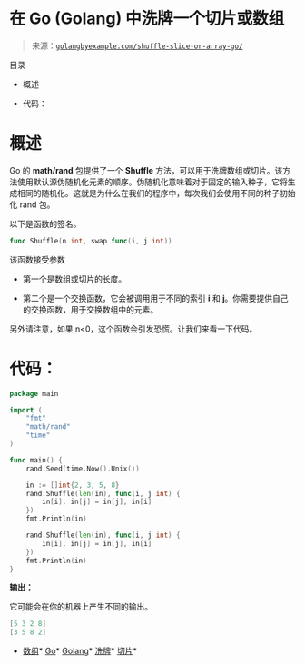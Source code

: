 <!--yml

分类：未分类

日期：2024-10-13 06:16:25

-->

# 在 Go (Golang) 中洗牌一个切片或数组

> 来源：[`golangbyexample.com/shuffle-slice-or-array-go/`](https://golangbyexample.com/shuffle-slice-or-array-go/)

目录

+   概述

+   代码：

# **概述**

Go 的 **math/rand** 包提供了一个 **Shuffle** 方法，可以用于洗牌数组或切片。该方法使用默认源伪随机化元素的顺序。伪随机化意味着对于固定的输入种子，它将生成相同的随机化。这就是为什么在我们的程序中，每次我们会使用不同的种子初始化 rand 包。

以下是函数的签名。

```go
func Shuffle(n int, swap func(i, j int))
```

该函数接受参数

+   第一个是数组或切片的长度。

+   第二个是一个交换函数，它会被调用用于不同的索引 **i** 和 **j**。你需要提供自己的交换函数，用于交换数组中的元素。

另外请注意，如果 n<0，这个函数会引发恐慌。让我们来看一下代码。

# **代码：**

```go
package main

import (
    "fmt"
    "math/rand"
    "time"
)

func main() {
    rand.Seed(time.Now().Unix())

    in := []int{2, 3, 5, 8}
    rand.Shuffle(len(in), func(i, j int) {
        in[i], in[j] = in[j], in[i]
    })
    fmt.Println(in)

    rand.Shuffle(len(in), func(i, j int) {
        in[i], in[j] = in[j], in[i]
    })
    fmt.Println(in)
}
```

**输出：**

它可能会在你的机器上产生不同的输出。

```go
[5 3 2 8]
[3 5 8 2]
```

+   [数组](https://golangbyexample.com/tag/array/)*   [Go](https://golangbyexample.com/tag/go/)*   [Golang](https://golangbyexample.com/tag/golang/)*   [洗牌](https://golangbyexample.com/tag/shuffle/)*   [切片](https://golangbyexample.com/tag/slice/)*
